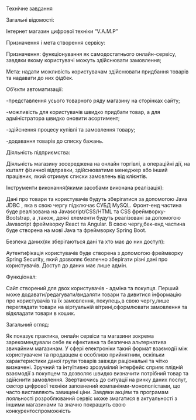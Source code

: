 Технічне завдання

Загальні відомості:

Інтернет магазин цифрової техніки “V.A.M.P”

Призначення і мета створення сервісу:

Призначення: функціонування як самодостатнього онлайн-сервісу, завдяки якому користувачі можуть здійснювати замовлення;

Мета: надати можливість користувачам здійснювати придбання товарів та надавати до них фідбек.

Об’єкти автоматизації:

-представлення усього товарного ряду магазину на сторінках сайту;

-можливість для користувачів швидко придбати товар, а для адміністратора швидко оновити асортимент;

-здійснення процесу купівлі та замовлення товару;

-додавання товарів до списку бажань.

Діяльність підприємства:  

Діяльність магазину зосереджена на онлайн торгівлі, а операційні дії, на кшталт фізичної відправки, здійснюватиме менеджер або інший працівник, який отримує списки замовлень від клієнтів.

Інструменти виконання(якими засобами виконана реалізація):

Дані про товари та користувачів будуть зберігатися за допомогою Java JDBC , яка в свою    чергу підключає СУБД MySQL. Фронт-енд частина буде реалізована на Javascript/CSS/HTML та CSS фреймворку- Bootstrap, а ,також, деякі елементи будуть реалізовані за допомогою Javascript фреймворку React та Angular. В свою чергу,бек-енд частина буде створена на мові Java та фреймворку Spring Boot.

Безпека даних(як зберігаються дані та хто має до них доступ):

Аутентифікація користувачів буде створена з допомогою фреймворку Spring Security, який дозволяє безпечно зберігати різні дані про користувачів. Доступ до даних має лише адмін.

Функціонал:

Сайт створений для двох користувачів - адміна та покупця. Перший може додавати/редагувати/видаляти товари та дивитися інформацію про користувачів та їх замовлення, покупець,в свою чергу,лише переглядати товари на віртуальній вітрині,оформлювати замовлення та відкладати товари в кошик.

Загальний огляд:

Як показує практика, онлайн сервіси та магазини зокрема зарекомендували себе як   ефективна та безпечна альтернатива звичайним магазинам. У сфері електроніки такий формат взаємодії між користувачем та продавцем є особливо прийнятним, оскільки характеристики даної групи товарів завжди раціональні та чітко визначені. Зручний та інтуїтивно зрозумілий інтерфейс сприяє плідній взаємодії з покупцем та дозволяє швидко визначити потрібний товар та здійснити замовлення. Звертаючись до ситуації на ринку даних послуг, сектор цифрової техніки заповнений компаніями-монополістами, що часто виставляють завищені ціни. Завдяки акціям та програмам лояльності розроблюваний сервіс може змагатися в актуальності з іншими магазинами та значно покращить свою конкурентоспроможність
 






